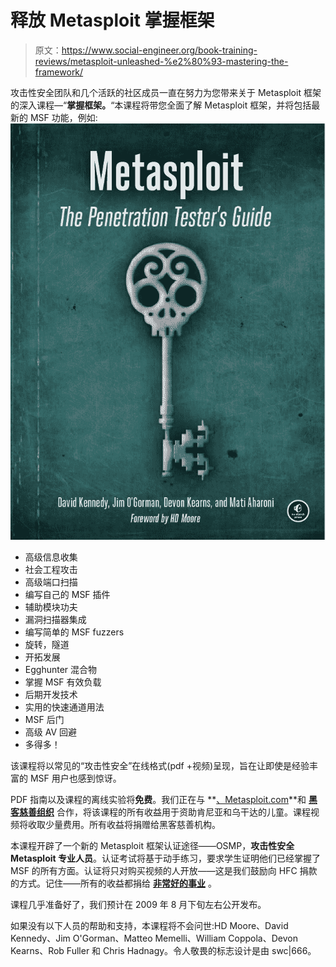 # 释放 Metasploit 掌握框架

> 原文：<https://www.social-engineer.org/book-training-reviews/metasploit-unleashed-%e2%80%93-mastering-the-framework/>

攻击性安全团队和几个活跃的社区成员一直在努力为您带来关于 Metasploit 框架的深入课程—“**掌握框架。**“本课程将带您全面了解 Metasploit 框架，并将包括最新的 MSF 功能，例如:
[![metasploit_front_final_1](img/3ee505bf5a933b28aea73264846ac875.png)](https://www.social-engineer.org/wp-content/uploads/2009/07/metasploit_front_final_1.png)

*   高级信息收集 [](https://www.social-engineer.org/wp-content/uploads/2009/07/metasploit_front_final_1.png) 
*   社会工程攻击
*   高级端口扫描
*   编写自己的 MSF 插件
*   辅助模块功夫
*   漏洞扫描器集成
*   编写简单的 MSF fuzzers
*   旋转，隧道
*   开拓发展
*   Egghunter 混合物
*   掌握 MSF 有效负载
*   后期开发技术
*   实用的快速通道用法
*   MSF 后门
*   高级 AV 回避
*   多得多！

该课程将以常见的“攻击性安全”在线格式(pdf +视频)呈现，旨在让即使是经验丰富的 MSF 用户也感到惊讶。

PDF 指南以及课程的离线实验将**免费**。我们正在与 **[、Metasploit.com](http://metasploit.com/ "Metasploit")**和 **[黑客慈善组织](http://www.ihackcharities.org/ "Hackers for Charity")** 合作，将该课程的所有收益用于资助肯尼亚和乌干达的儿童。课程视频将收取少量费用。所有收益将捐赠给黑客慈善机构。

本课程开辟了一个新的 Metasploit 框架认证途径——OSMP，**攻击性安全 Metasploit 专业人员**。认证考试将基于动手练习，要求学生证明他们已经掌握了 MSF 的所有方面。认证将只对购买视频的人开放——这是我们鼓励向 HFC 捐款的方式。记住——所有的收益都捐给 [**非常好的事业**](http://www.hackersforcharity.org/hackers-for-charity/about-us/ "Hackers for Charity") 。

课程几乎准备好了，我们预计在 2009 年 8 月下旬左右公开发布。

如果没有以下人员的帮助和支持，本课程将不会问世:HD Moore、David Kennedy、Jim O'Gorman、Matteo Memelli、William Coppola、Devon Kearns、Rob Fuller 和 Chris Hadnagy。令人敬畏的标志设计是由 swc|666。